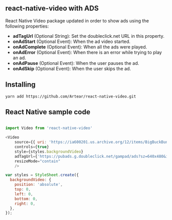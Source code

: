 ## react-native-video with ADS

React Native Video package updated in order to show ads using the following properties:

* **adTagUrl** (Optional String): Set the doubleclick.net URL in this property.
* **onAdStart** (Optional Event): When the ad video started.
* **onAdComplete** (Optional Event): When all the ads were played.
* **onAdError** (Optional Event): When there is an error while trying to play an ad.
* **onAdPause** (Optional Event): When the user pauses the ad.
* **onAdSkip** (Optional Event): When the user skips the ad.

## Installing

```
yarn add https://github.com/Artear/react-native-video.git
```

## React Native sample code

```javascript

import Video from 'react-native-video'

<Video
    source={{ uri: 'https://ia600201.us.archive.org/12/items/BigBuckBunny_328/BigBuckBunny_512kb.mp4' }}
    controls={true}
    style={styles.backgroundVideo}
    adTagUrl={'https://pubads.g.doubleclick.net/gampad/ads?sz=640x480&iu=/124319096/external/single_ad_samples&ciu_szs=300x250&impl=s&gdfp_req=1&env=vp&output=vast&unviewed_position_start=1&cust_params=deployment%3Ddevsite%26sample_ct%3Dlinear&correlator='}
    resizeMode="contain"
    />

var styles = StyleSheet.create({
  backgroundVideo: {
    position: 'absolute',
    top: 0,
    left: 0,
    bottom: 0,
    right: 0,
  },
});

```
